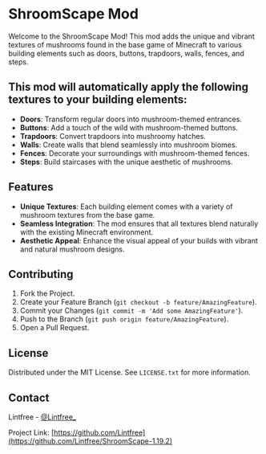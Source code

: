 # ShroomScape Mod

Welcome to the ShroomScape Mod!
This mod adds the unique and vibrant textures of mushrooms found in the base game of Minecraft
to various building elements such as doors, buttons, trapdoors, walls, fences, and steps.

## This mod will automatically apply the following textures to your building elements:

- **Doors**: Transform regular doors into mushroom-themed entrances.
- **Buttons**: Add a touch of the wild with mushroom-themed buttons.
- **Trapdoors**: Convert trapdoors into mushroomy hatches.
- **Walls**: Create walls that blend seamlessly into mushroom biomes.
- **Fences**: Decorate your surroundings with mushroom-themed fences.
- **Steps**: Build staircases with the unique aesthetic of mushrooms.

## Features

- **Unique Textures**: Each building element comes with a variety of mushroom textures from the base game.
- **Seamless Integration**: The mod ensures that all textures blend naturally with the existing Minecraft environment.
- **Aesthetic Appeal**: Enhance the visual appeal of your builds with vibrant and natural mushroom designs.

## Contributing

1. Fork the Project.
2. Create your Feature Branch (`git checkout -b feature/AmazingFeature`).
3. Commit your Changes (`git commit -m 'Add some AmazingFeature'`).
4. Push to the Branch (`git push origin feature/AmazingFeature`).
5. Open a Pull Request.

## License

Distributed under the MIT License. See `LICENSE.txt` for more information.

## Contact

Lintfree - [@Lintfree_](https://x.com/Lintfree_)

Project Link: [https://github.com/Lintfree](https://github.com/Lintfree/ShroomScape-1.19.2)